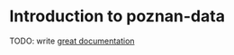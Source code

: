 # Introduction to poznan-data

TODO: write [great documentation](http://jacobian.org/writing/what-to-write/)
